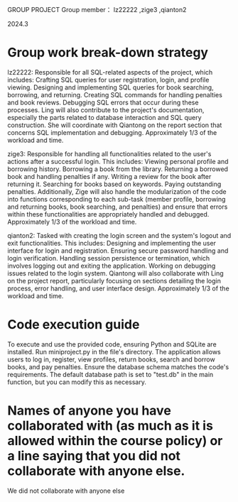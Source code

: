 GROUP PROJECT
Group member：
  lz22222
  ,zige3
  ,qianton2

2024.3

# Group work break-down strategy
lz22222:
Responsible for all SQL-related aspects of the project, which includes:
Crafting SQL queries for user registration, login, and profile viewing.
Designing and implementing SQL queries for book searching, borrowing, and returning.
Creating SQL commands for handling penalties and book reviews.
Debugging SQL errors that occur during these processes.
Ling will also contribute to the project's documentation, especially the parts related to database interaction and SQL query construction. She will coordinate with Qiantong on the report section that concerns SQL implementation and debugging.
Approximately 1/3 of the workload and time.

zige3:
Responsible for handling all functionalities related to the user's actions after a successful login. This includes:
Viewing personal profile and borrowing history.
Borrowing a book from the library.
Returning a borrowed book and handling penalties if any.
Writing a review for the book after returning it.
Searching for books based on keywords.
Paying outstanding penalties.
Additionally, Zige will also handle the modularization of the code into functions corresponding to each sub-task (member profile, borrowing and returning books, book searching, and penalties) and ensure that errors within these functionalities are appropriately handled and debugged.
Approximately 1/3 of the workload and time.

qianton2:
Tasked with creating the login screen and the system's logout and exit functionalities. This includes:
Designing and implementing the user interface for login and registration.
Ensuring secure password handling and login verification.
Handling session persistence or termination, which involves logging out and exiting the application.
Working on debugging issues related to the login system.
Qiantong will also collaborate with Ling on the project report, particularly focusing on sections detailing the login process, error handling, and user interface design.
Approximately 1/3 of the workload and time.

# Code execution guide
To execute and use the provided code, ensuring Python and SQLite are installed. Run miniproject.py in the file's directory. The application allows users to log in, register, view profiles, return books, search and borrow books, and pay penalties. Ensure the database schema matches the code's requirements. The default database path is set to "test.db" in the main function, but you can modify this as necessary.

# Names of anyone you have collaborated with (as much as it is allowed within the course policy) or a line saying that you did not collaborate with anyone else.  
We did not collaborate with anyone else
